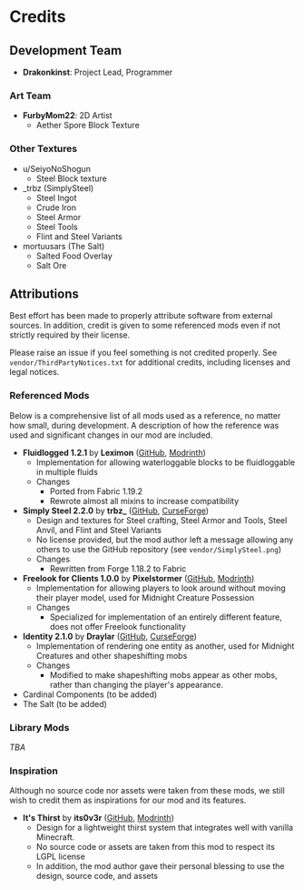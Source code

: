 # Credits

## Development Team

* **Drakonkinst**: Project Lead, Programmer

### Art Team

* **FurbyMom22**: 2D Artist
    * Aether Spore Block Texture

### Other Textures

* u/SeiyoNoShogun
    * Steel Block texture
* _trbz (SimplySteel)
    * Steel Ingot
    * Crude Iron
    * Steel Armor
    * Steel Tools
    * Flint and Steel Variants
* mortuusars (The Salt)
    * Salted Food Overlay
    * Salt Ore

## Attributions

Best effort has been made to properly attribute software from external sources. In addition,
credit is given to some referenced mods even if not strictly required by their license.

Please raise an issue if you feel something is not credited properly.
See `vendor/ThirdPartyNotices.txt` for
additional credits, including licenses and legal notices.

### Referenced Mods

Below is a comprehensive list of all mods used as a reference, no matter how small, during
development.
A description of how the reference was used and significant changes in our mod are included.

* **Fluidlogged 1.2.1** by **Leximon**
  ([GitHub](https://github.com/Leximon/Fluidlogged/tree/v1-1.20), [Modrinth](https://modrinth.com/mod/fluidlogged))
    * Implementation for allowing waterloggable blocks to be fluidloggable in multiple fluids
    * Changes
        * Ported from Fabric 1.19.2
        * Rewrote almost all mixins to increase compatibility
* **Simply Steel 2.2.0** by **trbz_**
  ([GitHub](https://github.com/ethanhmaness/Simply-Steel), [CurseForge](https://www.curseforge.com/minecraft/mc-mods/simply-steel-forge))
    * Design and textures for Steel crafting, Steel Armor and Tools, Steel Anvil, and Flint
      and Steel Variants
    * No license provided, but the mod author left a message allowing any others to use the GitHub
      repository (see `vendor/SimplySteel.png`)
    * Changes
        * Rewritten from Forge 1.18.2 to Fabric
* **Freelook for Clients 1.0.0** by **Pixelstormer**
  ([GitHub](https://github.com/Pixelstormer/freelook_for_clients/tree/dev), [Modrinth](https://modrinth.com/mod/freelook-for-clients))
    * Implementation for allowing players to look around without moving their player model, used for
      Midnight Creature Possession
    * Changes
        * Specialized for implementation of an entirely different feature, does not offer Freelook
          functionality
* **Identity 2.1.0** by **Draylar**
  ([GitHub](https://github.com/Draylar/identity), [CurseForge](https://www.curseforge.com/minecraft/mc-mods/identity))
    * Implementation of rendering one entity as another, used for Midnight Creatures and other
      shapeshifting mobs
    * Changes
        * Modified to make shapeshifting mobs appear as other mobs, rather than changing the
          player's appearance.
* Cardinal Components (to be added)
* The Salt (to be added)

### Library Mods

*TBA*

### Inspiration

Although no source code nor assets were taken from these mods, we still wish to credit them as
inspirations for our mod and its features.

* **It's Thirst** by **its0v3r**
  ([GitHub](https://github.com/its0v3r/Its-Thirst/tree/1.19.3), [Modrinth](https://modrinth.com/mod/its-thirst))
    * Design for a lightweight thirst system that integrates well with vanilla Minecraft.
    * No source code or assets are taken from this mod to respect its LGPL license
    * In addition, the mod author gave their personal blessing to use the design, source code,
      and assets
